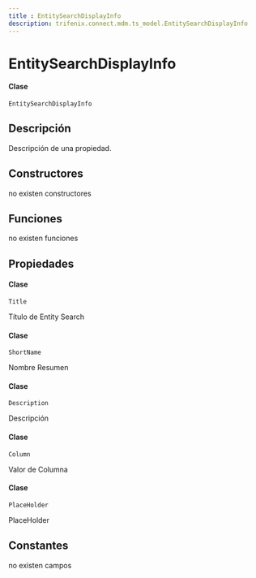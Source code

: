```yaml
---
title : EntitySearchDisplayInfo
description: trifenix.connect.mdm.ts_model.EntitySearchDisplayInfo
---
```


# EntitySearchDisplayInfo

<CodeBlock slots = 'heading, code' repeat = '1' languages = 'C#' />

#### Clase
```
EntitySearchDisplayInfo
```

## Descripción
Descripción de una propiedad.
## Constructores

no existen constructores


## Funciones

no existen funciones

## Propiedades


<CodeBlock slots = 'heading, code' repeat = '1' languages = 'C#' />

#### Clase
```
Title
```


Título de Entity Search

<CodeBlock slots = 'heading, code' repeat = '1' languages = 'C#' />

#### Clase
```
ShortName
```


Nombre Resumen

<CodeBlock slots = 'heading, code' repeat = '1' languages = 'C#' />

#### Clase
```
Description
```


Descripción

<CodeBlock slots = 'heading, code' repeat = '1' languages = 'C#' />

#### Clase
```
Column
```


Valor de Columna

<CodeBlock slots = 'heading, code' repeat = '1' languages = 'C#' />

#### Clase
```
PlaceHolder
```


PlaceHolder
## Constantes
no existen campos


